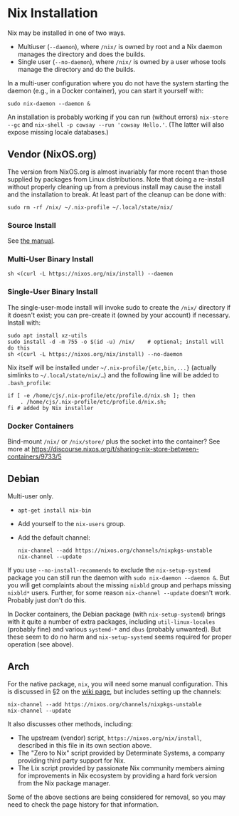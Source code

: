 Nix Installation
================

Nix may be installed in one of two ways.
- Multiuser (`--daemon`), where `/nix/` is owned by root and a Nix daemon
  manages the directory and does the builds. 
- Single user (`--no-daemon`), where `/nix/` is owned by a user whose tools
  manage the directory and do the builds.

In a multi-user configuration where you do not have the system starting
the daemon (e.g., in a Docker container), you can start it yourself with:

    sudo nix-daemon --daemon &

An installation is probably working if you can run (without errors)
`nix-store --gc` and `nix-shell -p cowsay --run 'cowsay Hello.'`. (The
latter will also expose missing locale databases.)


Vendor (NixOS.org)
------------------

The version from NixOS.org is almost invariably far more recent
than those supplied by packages from Linux distributions. Note that
doing a re-install without properly cleaning up from a previous install
may cause the install and the installation to break. At least part of
the cleanup can be done with:

    sudo rm -rf /nix/ ~/.nix-profile ~/.local/state/nix/

### Source Install

See [the manual][nix instsrc].

### Multi-User Binary Install

    sh <(curl -L https://nixos.org/nix/install) --daemon

### Single-User Binary Install

The single-user-mode install will invoke sudo to create the
`/nix/` directory if it doesn't exist; you can pre-create it
(owned by your account) if necessary. Install with:

    sudo apt install xz-utils
    sudo install -d -m 755 -o $(id -u) /nix/    # optional; install will do this
    sh <(curl -L https://nixos.org/nix/install) --no-daemon

Nix itself will be installed under `~/.nix-profile/{etc,bin,...}`
(actually simlinks to `~/.local/state/nix/…`) and the following
line will be added to `.bash_profile`:

    if [ -e /home/cjs/.nix-profile/etc/profile.d/nix.sh ]; then
        . /home/cjs/.nix-profile/etc/profile.d/nix.sh;
    fi # added by Nix installer

### Docker Containers

Bind-mount `/nix/` or `/nix/store/` plus the socket into the container?
See more at
<https://discourse.nixos.org/t/sharing-nix-store-between-containers/9733/5>


Debian
------

Multi-user only.
- `apt-get install nix-bin`
- Add yourself to the `nix-users` group.
- Add the default channel:

      nix-channel --add https://nixos.org/channels/nixpkgs-unstable
      nix-channel --update

If you use `--no-install-recommends` to exclude the `nix-setup-systemd`
package you can still run the daemon with `sudo nix-daemon --daemon &`. But
you will get complaints about the missing `nixbld` group and perhaps
missing `nixbld*` users. Further, for some reason `nix-channel --update`
doesn't work. Probably just don't do this.

In Docker containers, the Debian package (with `nix-setup-systemd`) brings
with it quite a number of extra packages, including `util-linux-locales`
(probably fine) and various `systemd-*` and `dbus` (probably unwanted). But
these seem to do no harm and `nix-setup-systemd` seems required for proper
operation (see above).

Arch
----

For the native package, `nix`, you will need some manual configuration.
This is discussed in §2 on the [wiki page][arch], but includes setting up
the channels:

    nix-channel --add https://nixos.org/channels/nixpkgs-unstable
    nix-channel --update

It also discusses other methods, including:
- The upstream (vendor) script, `https://nixos.org/nix/install`, described
  in this file in its own section above.
- The "Zero to Nix" script provided by Determinate Systems, a company
  providing third party support for Nix.
- The Lix script provided by passionate Nix community members aiming for
  improvements in Nix ecosystem by providing a hard fork version from the
  Nix package manager.

Some of the above sections are being considered for removal, so you may
need to check the page history for that information.


<!-------------------------------------------------------------------->
[nix instsrc]: https://nixos.org/manual/nix/stable/#ch-installing-source

[arch]: https://wiki.archlinux.org/title/Nix
